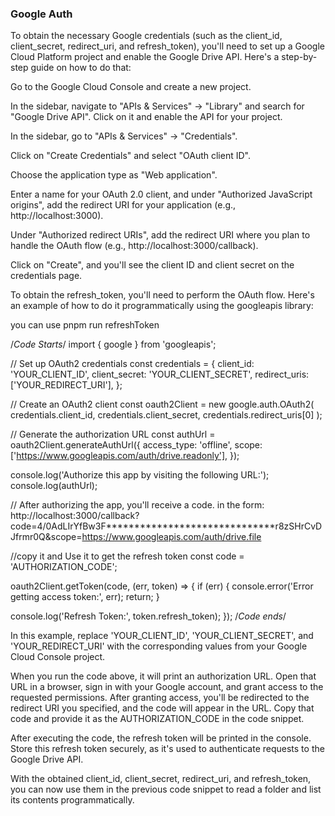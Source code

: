 ### Google Auth
To obtain the necessary Google credentials (such as the client_id, client_secret, redirect_uri, and refresh_token), 
you'll need to set up a Google Cloud Platform project and enable the Google Drive API. 
Here's a step-by-step guide on how to do that:

Go to the Google Cloud Console and create a new project.

In the sidebar, navigate to "APIs & Services" -> "Library" and search for "Google Drive API". Click on it and enable the API for your project.

In the sidebar, go to "APIs & Services" -> "Credentials".

Click on "Create Credentials" and select "OAuth client ID".

Choose the application type as "Web application".

Enter a name for your OAuth 2.0 client, and under "Authorized JavaScript origins", add the redirect URI for your application 
(e.g., http://localhost:3000).

Under "Authorized redirect URIs", add the redirect URI where you plan to handle the OAuth flow (e.g., http://localhost:3000/callback).

Click on "Create", and you'll see the client ID and client secret on the credentials page.

To obtain the refresh_token, you'll need to perform the OAuth flow. Here's an example of how to do it programmatically using the googleapis library:

you can use pnpm run refreshToken

/*Code Starts*/
import { google } from 'googleapis';

// Set up OAuth2 credentials
const credentials = {
  client_id: 'YOUR_CLIENT_ID',
  client_secret: 'YOUR_CLIENT_SECRET',
  redirect_uris: ['YOUR_REDIRECT_URI'],
};

// Create an OAuth2 client
const oauth2Client = new google.auth.OAuth2(
  credentials.client_id,
  credentials.client_secret,
  credentials.redirect_uris[0]
);

// Generate the authorization URL
const authUrl = oauth2Client.generateAuthUrl({
  access_type: 'offline',
  scope: ['https://www.googleapis.com/auth/drive.readonly'],
});

console.log('Authorize this app by visiting the following URL:');
console.log(authUrl);

// After authorizing the app, you'll receive a code. in the form:
http://localhost:3000/callback?code=4/0AdLIrYfBw3F******************************r8zSHrCvDJfrmr0Q&scope=https://www.googleapis.com/auth/drive.file

//copy it and Use it to get the refresh token
const code = 'AUTHORIZATION_CODE';

oauth2Client.getToken(code, (err, token) => {
  if (err) {
    console.error('Error getting access token:', err);
    return;
  }

  console.log('Refresh Token:', token.refresh_token);
});
/*Code ends*/


In this example, replace 'YOUR_CLIENT_ID', 'YOUR_CLIENT_SECRET', and 'YOUR_REDIRECT_URI' with the corresponding values from your Google Cloud Console project.

When you run the code above, it will print an authorization URL. Open that URL in a browser, sign in with your Google account, and grant access to the requested permissions. After granting access, you'll be redirected to the redirect URI you specified, and the code will appear in the URL. Copy that code and provide it as the AUTHORIZATION_CODE in the code snippet.

After executing the code, the refresh token will be printed in the console. Store this refresh token securely, as it's used to authenticate requests to the Google Drive API.

With the obtained client_id, client_secret, redirect_uri, and refresh_token, you can now use them in the previous code snippet to read a folder and list its contents programmatically.
